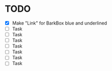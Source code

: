 # TODO

* [x] Make "Link" for BarkBox blue and underlined
* [ ] Task
* [ ] Task
* [ ] Task
* [ ] Task
* [ ] Task
* [ ] Task
* [ ] Task
